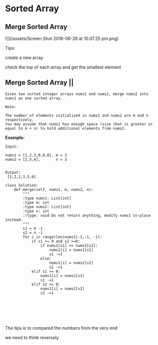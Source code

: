 # Sorted Array

## Merge Sorted Array

![](/assets/Screen Shot 2018-06-28 at 10.07.25 pm.png)

Tips:

create a new array

check the top of each array and get the smallest element

## Merge Sorted Array \|\|

```
Given two sorted integer arrays nums1 and nums2, merge nums2 into nums1 as one sorted array.

Note:

The number of elements initialized in nums1 and nums2 are m and n respectively.
You may assume that nums1 has enough space (size that is greater or equal to m + n) to hold additional elements from nums2.
```

**Example:**

```
Input:

nums1 = [1,2,3,0,0,0], m = 3
nums2 = [2,5,6],       n = 3


Output:
 [1,2,2,3,5,6]
```

```
class Solution:
    def merge(self, nums1, m, nums2, n):
        """
        :type nums1: List[int]
        :type m: int
        :type nums2: List[int]
        :type n: int
        :rtype: void Do not return anything, modify nums1 in-place instead.
        """
        s1 = m -1
        s2 = n -1
        for i in range(len(nums1)-1,-1, -1):
            if s1 >= 0 and s2 >=0:
                if nums1[s1] >= nums2[s2]:
                    nums1[i] = nums1[s1]
                    s1 -=1
                else:
                    nums1[i] = nums2[s2]
                    s2 -=1
            elif s1 >= 0:
                nums1[i] = nums1[s1] 
                s1 -=1
            elif s2 >= 0:
                nums1[i] = nums2[s2]
                s2 -=1
                    
            
                
                
            
        
```

The tips is to compared the numbers from the very end

we need to think reversely

